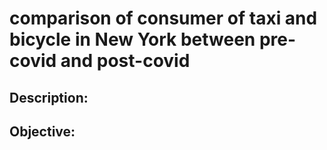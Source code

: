 # comparison of consumer of taxi and bicycle in New York between pre-covid and post-covid

## Description:

## Objective: 




